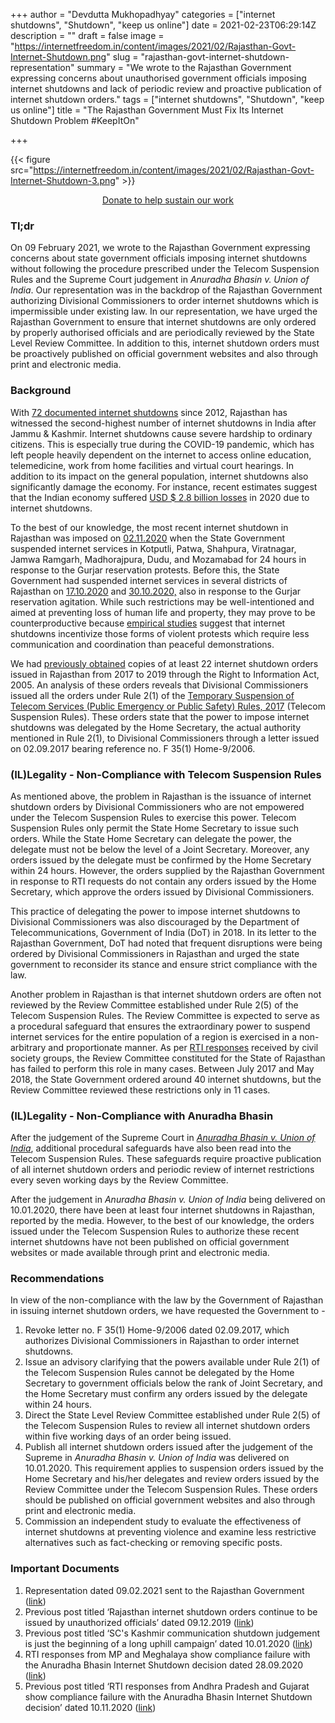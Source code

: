 +++
author = "Devdutta Mukhopadhyay"
categories = ["internet shutdowns", "Shutdown", "keep us online"]
date = 2021-02-23T06:29:14Z
description = ""
draft = false
image = "https://internetfreedom.in/content/images/2021/02/Rajasthan-Govt-Internet-Shutdown.png"
slug = "rajasthan-govt-internet-shutdown-representation"
summary = "We wrote to the Rajasthan Government expressing concerns about unauthorised government officials imposing internet shutdowns and lack of periodic review and proactive publication of internet shutdown orders."
tags = ["internet shutdowns", "Shutdown", "keep us online"]
title = "The Rajasthan Government Must Fix Its Internet Shutdown Problem #KeepItOn"

+++


{{< figure src="https://internetfreedom.in/content/images/2021/02/Rajasthan-Govt-Internet-Shutdown-3.png" >}}

<div style="text-align:center;">
    <a href="https://internetfreedom.in/donate/" class="button">Donate to help sustain our work</a>
</div>

### Tl;dr

On 09 February 2021, we wrote to the Rajasthan Government expressing concerns about state government officials imposing internet shutdowns without following the procedure prescribed under the Telecom Suspension Rules and the Supreme Court judgement in _Anuradha Bhasin v. Union of India_. Our representation was in the backdrop of the Rajasthan Government authorizing Divisional Commissioners to order internet shutdowns which is impermissible under existing law. In our representation, we have urged the Rajasthan Government to ensure that internet shutdowns are only ordered by properly authorised officials and are periodically reviewed by the State Level Review Committee. In addition to this, internet shutdown orders must be proactively published on official government websites and also through print and electronic media.

### Background

With [72 documented internet shutdowns](https://internetshutdowns.in/) since 2012, Rajasthan has witnessed the second-highest number of internet shutdowns in India after Jammu & Kashmir. Internet shutdowns cause severe hardship to ordinary citizens. This is especially true during the COVID-19 pandemic, which has left people heavily dependent on the internet to access online education, telemedicine, work from home facilities and virtual court hearings. In addition to its impact on the general population, internet shutdowns also significantly damage the economy. For instance, recent estimates suggest that the Indian economy suffered [USD $ 2.8 billion losses](https://scroll.in/latest/983260/internet-shutdowns-in-2020-cost-india-2-8-billion-report) in 2020 due to internet shutdowns.

To the best of our knowledge, the most recent internet shutdown in Rajasthan was imposed on [02.11.2020](http://www.businessworld.in/article/Internet-services-temporarily-suspended-in-parts-of-Rajasthan-in-view-of-Gurjar-protest-/03-11-2020-338620/) when the State Government suspended internet services in Kotputli, Patwa, Shahpura, Viratnagar, Jamwa Ramgarh, Madhorajpura, Dudu, and Mozamabad for 24 hours in response to the Gurjar reservation protests. Before this, the State Government had suspended internet services in several districts of Rajasthan on [17.10.2020](http://www.businessworld.in/article/Rajasthan-Internet-services-suspended-in-Bharatpur-in-wake-of-Gujjar-Mahapanchayat/17-10-2020-332469/) and [30.10.2020,](https://www.newsnationtv.com/states/rajasthan/gurjar-agitation-internet-service-stopped-in-karauli-and-bharatpur-close-watch-on-every-activity-163884.html) also in response to the Gurjar reservation agitation. While such restrictions may be well-intentioned and aimed at preventing loss of human life and property, they may prove to be counterproductive because [empirical studies](https://papers.ssrn.com/sol3/papers.cfm?abstract_id=3330413) suggest that internet shutdowns incentivize those forms of violent protests which require less communication and coordination than peaceful demonstrations.

We had [previously obtained](https://internetfreedom.in/rajasthan-internet-shutdown-orders-continue-to-be-passed-by-unauthorized-officials/) copies of at least 22 internet shutdown orders issued in Rajasthan from 2017 to 2019 through the Right to Information Act, 2005.  An analysis of these orders reveals that Divisional Commissioners issued all the orders under Rule 2(1) of the [Temporary Suspension of Telecom Services (Public Emergency or Public Safety) Rules, 2017](https://dot.gov.in/sites/default/files/Suspension%20Rules.pdf) (Telecom Suspension Rules). These orders state that the power to impose internet shutdowns was delegated by the Home Secretary, the actual authority mentioned in Rule 2(1), to Divisional Commissioners through a letter issued on 02.09.2017 bearing reference no. F 35(1) Home-9/2006.



### (IL)Legality - Non-Compliance with Telecom Suspension Rules

As mentioned above, the problem in Rajasthan is the issuance of internet shutdown orders by Divisional Commissioners who are not empowered under the Telecom Suspension Rules to exercise this power. Telecom Suspension Rules only permit the State Home Secretary to issue such orders. While the State Home Secretary can delegate the power, the delegate must not be below the level of a Joint Secretary. Moreover, any orders issued by the delegate must be confirmed by the Home Secretary within 24 hours. However, the orders supplied by the Rajasthan Government in response to RTI requests do not contain any orders issued by the Home Secretary, which approve the orders issued by Divisional Commissioners.

This practice of delegating the power to impose internet shutdowns to Divisional Commissioners was also discouraged by the Department of Telecommunications, Government of India (DoT) in 2018. In its letter to the Rajasthan Government, DoT had noted that frequent disruptions were being ordered by Divisional Commissioners in Rajasthan and urged the state government to reconsider its stance and ensure strict compliance with the law.

Another problem in Rajasthan is that internet shutdown orders are often not reviewed by the Review Committee established under Rule 2(5) of the Telecom Suspension Rules. The Review Committee is expected to serve as a procedural safeguard that ensures the extraordinary power to suspend internet services for the entire population of a region is exercised in a non-arbitrary and proportionate manner. As per [RTI responses](https://www.medianama.com/2018/12/223-rajasthan-government-internet-shutdowns/) received by civil society groups, the Review Committee constituted for the State of Rajasthan has failed to perform this role in many cases. Between July 2017 and May 2018, the State Government ordered around 40 internet shutdowns, but the Review Committee reviewed these restrictions only in 11 cases.



### (IL)Legality - Non-Compliance with Anuradha Bhasin

After the judgement of the Supreme Court in [_Anuradha Bhasin v. Union of India_](https://indiankanoon.org/doc/82461587/), additional procedural safeguards have also been read into the Telecom Suspension Rules. These safeguards require proactive publication of all internet shutdown orders and periodic review of internet restrictions every seven working days by the Review Committee.

After the judgement in _Anuradha Bhasin v. Union of India_ being delivered on 10.01.2020, there have been at least four internet shutdowns in Rajasthan, reported by the media. However, to the best of our knowledge, the orders issued under the Telecom Suspension Rules to authorize these recent internet shutdowns have not been published on official government websites or made available through print and electronic media.

### Recommendations

In view of the non-compliance with the law by the Government of Rajasthan in issuing internet shutdown orders, we have requested the Government to -

1. Revoke letter no. F 35(1) Home-9/2006 dated 02.09.2017, which authorizes Divisional Commissioners in Rajasthan to order internet shutdowns.
2. Issue an advisory clarifying that the powers available under Rule 2(1) of the Telecom Suspension Rules cannot be delegated by the Home Secretary to government officials below the rank of Joint Secretary, and the Home Secretary must confirm any orders issued by the delegate within 24 hours.
3. Direct the State Level Review Committee established under Rule 2(5) of the Telecom Suspension Rules to review all internet shutdown orders within five working days of an order being issued.
4. Publish all internet shutdown orders issued after the judgement of the Supreme in _Anuradha Bhasin v. Union of India_ was delivered on 10.01.2020. This requirement applies to suspension orders issued by the Home Secretary and his/her delegates and review orders issued by the Review Committee under the Telecom Suspension Rules. These orders should be published on official government websites and also through print and electronic media.
5. Commission an independent study to evaluate the effectiveness of internet shutdowns at preventing violence and examine less restrictive alternatives such as fact-checking or removing specific posts.

### Important Documents

1. Representation dated 09.02.2021 sent to the Rajasthan Government ([link](https://drive.google.com/file/d/1zR8FZXVCYrDBuYdyOQIU5-SZAxrXSK5J/view?usp=sharing))
2. Previous post titled ‘Rajasthan internet shutdown orders continue to be issued by unauthorized officials’ dated 09.12.2019 ([link](https://internetfreedom.in/rajasthan-internet-shutdown-orders-continue-to-be-passed-by-unauthorized-officials/))
3. Previous post titled ‘SC's Kashmir communication shutdown judgement is just the beginning of a long uphill campaign’ dated 10.01.2020 ([link](https://internetfreedom.in/scs-judgement-on-kashmir-communication-is-just-the-beginning/))
4. RTI responses from MP and Meghalaya show compliance failure with the Anuradha Bhasin Internet Shutdown decision dated 28.09.2020 ([link](https://internetfreedom.in/rti-responses-from-mp-and-meghalaya-show-compliance-failure-with-the-anuradha-bhasin-internet-shutdown-decision/))
5. Previous post titled ‘RTI responses from Andhra Pradesh and Gujarat show compliance failure with the Anuradha Bhasin Internet Shutdown decision’ dated 10.11.2020 ([link](https://internetfreedom.in/rti-responses-from-andhra-pradesh-and-gujarat-show-compliance-failure-with-the-anuradha-bhasin-internet-shutdown-decision/))




